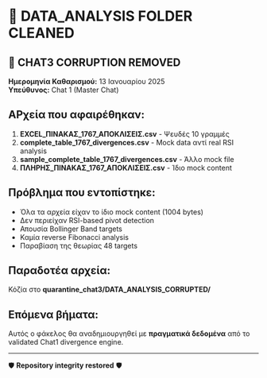 # 🧽 DATA_ANALYSIS FOLDER CLEANED

## 🚨 CHAT3 CORRUPTION REMOVED

**Ημερομηνία Καθαρισμού:** 13 Ιανουαρίου 2025  
**Υπεύθυνος:** Chat 1 (Master Chat)

## ΑΡχεία που αφαιρέθηκαν:

1. **EXCEL_ΠΙΝΑΚΑΣ_1767_ΑΠΟΚΛΙΣΕΙΣ.csv** - Ψευδές 10 γραμμές
2. **complete_table_1767_divergences.csv** - Mock data αντί real RSI analysis
3. **sample_complete_table_1767_divergences.csv** - Άλλο mock file
4. **ΠΛΗΡΗΣ_ΠΙΝΑΚΑΣ_1767_ΑΠΟΚΛΙΣΕΙΣ.csv** - Ίδιο mock content

## Πρόβλημα που εντοπίστηκε:
- Όλα τα αρχεία είχαν το ίδιο mock content (1004 bytes)
- Δεν περιείχαν RSI-based pivot detection
- Απουσία Bollinger Band targets
- Καμία reverse Fibonacci analysis
- Παραβίαση της θεωρίας 48 targets

## Παραδοτέα αρχεία:
Κόζία στο **quarantine_chat3/DATA_ANALYSIS_CORRUPTED/**

## Επόμενα βήματα:
Αυτός ο φάκελος θα αναδημιουργηθεί με **πραγματικά δεδομένα** από το validated Chat1 divergence engine.

---

🛡️ **Repository integrity restored** 🛡️